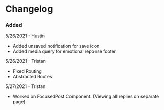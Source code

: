 # Changelog

### Added

5/26/2021 - Hustin

- Added unsaved notification for save icon
- Added media query for emotional reponse footer

5/26/2021 - Tristan
- Fixed Routing
- Abstracted Routes

5/27/2021 - Tristan 
- Worked on FocusedPost Component. (Viewing all replies on separate page)
